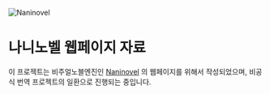 ![Naninovel](https://naninovel.com/hero.png) 

# 나니노벨 웹페이지 자료

이 프로젝트는 비주얼노블엔진인 [Naninovel](https://naninovel.com) 의 웹페이지를 위해서 작성되었으며,
비공식 번역 프로젝트의 일환으로 진행되는 중입니다.
